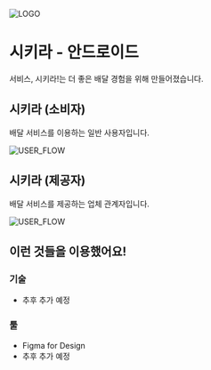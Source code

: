 ![LOGO](https://user-images.githubusercontent.com/48894871/72348358-9b75f680-371d-11ea-8d1a-4260a06d5468.png)
# 시키라 - 안드로이드
서비스, 시키라!는 더 좋은 배달 경험을 위해 만들어졌습니다.

## 시키라 (소비자)
배달 서비스를 이용하는 일반 사용자입니다.

![USER_FLOW](https://user-images.githubusercontent.com/48894871/72348576-0aebe600-371e-11ea-849a-7308fe2d9186.png)

## 시키라 (제공자)
배달 서비스를 제공하는 업체 관계자입니다.

![USER_FLOW](https://user-images.githubusercontent.com/48894871/72348664-3a025780-371e-11ea-88ea-57c5eb4ef821.png)

## 이런 것들을 이용했어요!

### 기술
- 추후 추가 예정

### 툴
- Figma for Design
- 추후 추가 예정
